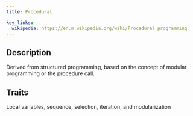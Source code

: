 ```yaml
---
title: Procedural

key_links:
  wikipedia: https://en.m.wikipedia.org/wiki/Procedural_programming
---
```



## Description 

Derived from structured programming, based on the concept of modular programming or the procedure call.


## Traits

Local variables, sequence, selection, iteration, and modularization
